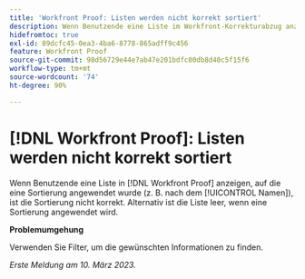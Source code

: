 ```yaml
---
title: 'Workfront Proof: Listen werden nicht korrekt sortiert'
description: Wenn Benutzende eine Liste im Workfront-Korrekturabzug anzeigen, auf die eine Sortierung angewendet wurde (z. B. nach dem Namen), ist die Sortierung nicht korrekt.
hidefromtoc: true
exl-id: 89dcfc45-0ea3-4ba6-8778-865adff9c456
feature: Workfront Proof
source-git-commit: 98d56729e44e7ab47e201bdfc00db8d40c5f15f6
workflow-type: tm+mt
source-wordcount: '74'
ht-degree: 90%

---
```


# [!DNL Workfront Proof]: Listen werden nicht korrekt sortiert

<!--Won't fix, valid issue-->

Wenn Benutzende eine Liste in [!DNL Workfront Proof] anzeigen, auf die eine Sortierung angewendet wurde (z. B. nach dem [!UICONTROL Namen]), ist die Sortierung nicht korrekt. Alternativ ist die Liste leer, wenn eine Sortierung angewendet wird.

**Problemumgehung**

Verwenden Sie Filter, um die gewünschten Informationen zu finden.

_Erste Meldung am 10. März 2023._

